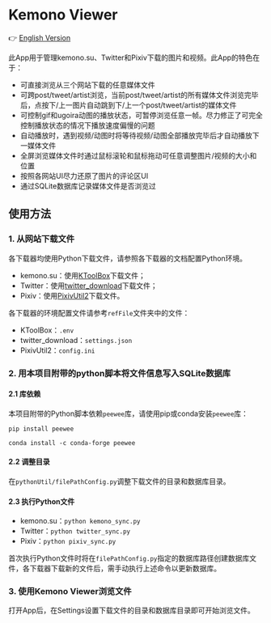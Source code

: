 # Kemono Viewer

👉 [English Version](Readme_en.md)

此App用于管理kemono.su、Twitter和Pixiv下载的图片和视频。此App的特色在于：
* 可直接浏览从三个网站下载的任意媒体文件
* 可跨post/tweet/artist浏览，当前post/tweet/artist的所有媒体文件浏览完毕后，点按下/上一图片自动跳到下/上一个post/tweet/artist的媒体文件
* 可控制gif和ugoira动图的播放状态，可暂停浏览任意一帧。尽力修正了可完全控制播放状态的情况下播放速度偏慢的问题
* 自动播放时，遇到视频/动图时将等待视频/动图全部播放完毕后才自动播放下一媒体文件
* 全屏浏览媒体文件时通过鼠标滚轮和鼠标拖动可任意调整图片/视频的大小和位置
* 按照各网站UI尽力还原了图片的评论区UI
* 通过SQLite数据库记录媒体文件是否浏览过

## 使用方法
### 1. 从网站下载文件
各下载器均使用Python下载文件，请参照各下载器的文档配置Python环境。
- kemono.su：使用[KToolBox](https://github.com/Ljzd-PRO/KToolBox)下载文件；
- Twitter：使用[twitter_download](https://github.com/caolvchong-top/twitter_download)下载文件；
- Pixiv：使用[PixivUtil2](https://github.com/Nandaka/PixivUtil2)下载文件。

各下载器的环境配置文件请参考`refFile`文件夹中的文件：

- KToolBox：`.env`
- twitter_download：`settings.json`
- PixivUtil2：`config.ini`

### 2. 用本项目附带的python脚本将文件信息写入SQLite数据库

#### 2.1 库依赖
本项目附带的Python脚本依赖`peewee`库，请使用pip或conda安装`peewee`库：

`pip install peewee`

`conda install -c conda-forge peewee`

#### 2.2 调整目录
在`pythonUtil/filePathConfig.py`调整下载文件的目录和数据库目录。

#### 2.3 执行Python文件

- kemono.su：`python kemono_sync.py`
- Twitter：`python twitter_sync.py`
- Pixiv：`python pixiv_sync.py`

首次执行Python文件时将在`filePathConfig.py`指定的数据库路径创建数据库文件，各下载器下载新的文件后，需手动执行上述命令以更新数据库。

### 3. 使用Kemono Viewer浏览文件
打开App后，在Settings设置下载文件的目录和数据库目录即可开始浏览文件。
